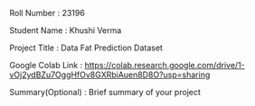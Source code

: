 Roll Number       :    23196 

Student Name      :    Khushi Verma 

Project Title     :    Data Fat Prediction Dataset 

Google Colab Link :    https://colab.research.google.com/drive/1-vOj2ydBZu7OggHfOv8GXRbiAuen8D8O?usp=sharing

Summary(Optional) :    Brief summary of your project 
